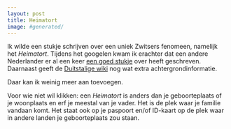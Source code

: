 ```yaml
---
layout: post
title: Heimatort
image: #generated/
---
```


Ik wilde een stukje schrijven over een uniek Zwitsers fenomeen, namelijk het _Heimatort_. Tijdens het googelen kwam ik erachter dat een andere Nederlander er al een keer [een goed stukje](https://zwitserlaan.wordpress.com/als-nederlander-in-zwitserland-hoe-werkt-dat/heimatort/) over heeft geschreven. Daarnaast geeft de [Duitstalige wiki](https://de.wikipedia.org/wiki/B%C3%BCrgerort) nog wat extra achtergrondinformatie.

Daar kan ik weinig meer aan toevoegen.

Voor wie niet wil klikken: een _Heimatort_ is anders dan je geboorteplaats of je woonplaats en erf je meestal van je vader. Het is de plek waar je familie vandaan komt. Het staat ook op je paspoort en/of ID-kaart op de plek waar in andere landen je geboorteplaats zou staan.
